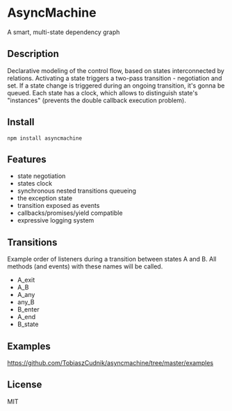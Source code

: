 # AsyncMachine
 
  A smart, multi-state dependency graph

## Description

Declarative modeling of the control flow, based on states interconnected by relations.
Activating a state triggers a two-pass transition - negotiation and set. If a
state change is triggered during an ongoing transition, it's gonna be queued. Each
state has a clock, which allows to distinguish state's "instances" (prevents the
double callback execution problem).


## Install

```
npm install asyncmachine
```

## Features
 
- state negotiation
- states clock
- synchronous nested transitions queueing
- the exception state
- transition exposed as events
- callbacks/promises/yield compatible
- expressive logging system
 
## Transitions
 
Example order of listeners during a transition between states A and B. All
methods (and events) with these names will be called.

- A_exit
- A_B
- A_any
- any_B
- B_enter
- A_end
- B_state
 
## Examples

https://github.com/TobiaszCudnik/asyncmachine/tree/master/examples

## License

MIT